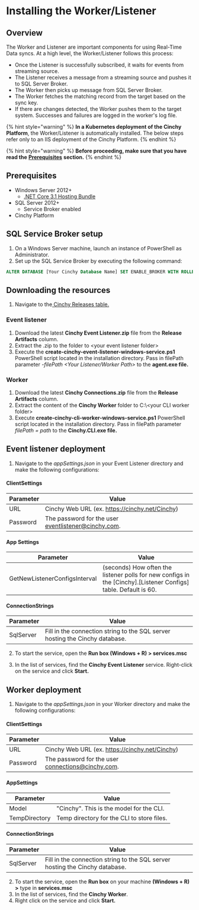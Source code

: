 # Installing the Worker/Listener

## Overview

The Worker and Listener are important components for using Real-Time Data syncs. At a high level, the Worker/Listener follows this process:

- Once the Listener is successfully subscribed, it waits for events from streaming source.
- The Listener receives a message from a streaming source and pushes it to SQL Server Broker.
- The Worker then picks up message from SQL Server Broker.
- The Worker fetches the matching record from the target based on the sync key.
- If there are changes detected, the Worker pushes them to the target system. Successes and failures are logged in the worker's log file.

{% hint style="warning" %}
**In a Kubernetes deployment of the Cinchy Platform**, the Worker/Listener is automatically installed. The below steps refer only to an IIS deployment of the Cinchy Platform.
{% endhint %}

{% hint style="warning" %}
**Before proceeding, make sure that you have read the** [**Prerequisites**](broken-reference) **section.**
{% endhint %}

## Prerequisites

- Windows Server 2012+
  - [.NET Core 3.1 Hosting Bundle](https://dotnet.microsoft.com/download/dotnet-core/2.1)
- SQL Server 2012+
  - Service Broker enabled
- Cinchy Platform

## SQL Service Broker setup

1. On a Windows Server machine, launch an instance of PowerShell as Administrator.
2. Set up the SQL Service Broker by executing the following command:

```sql
ALTER DATABASE [Your Cinchy Database Name] SET ENABLE_BROKER WITH ROLLBACK IMMEDIATE;
```

## Downloading the resources

1. Navigate to the[ Cinchy Releases table.](https://cinchy.net/Tables/1477?rowHeight=Expanded)

### Event listener

1. Download the latest **Cinchy Event Listener.zip** file from the **Release Artifacts** column.
2. Extract the .zip to the folder to \<your event listener folder>
3. Execute the **create-cinchy-event-listener-windows-service.ps1** PowerShell script located in the installation directory. Pass in filePath parameter _-filePath \<Your Listener/Worker Path>_ to the **agent.exe file.**

### Worker

1. Download the latest **Cinchy Connections.zip** file from the **Release Artifacts** column.
2. Extract the content of the **Cinchy Worker** folder to C:\\\<your CLI worker folder>
3. Execute **create-cinchy-cli-worker-windows-service.ps1** PowerShell script located in the installation directory. Pass in filePath parameter _filePath = path_ to the **Cinchy.CLI.exe file.**

## Event listener deployment

1. Navigate to the _appSettings.json_ in your Event Listener directory and make the following configurations:

#### ClientSettings

| Parameter | Value                                               |
| --------- | --------------------------------------------------- |
| URL       | Cinchy Web URL (ex. https://cinchy.net/Cinchy)      |
| Password  | The password for the user eventlistener@cinchy.com. |

#### App Settings

| Parameter                     | Value                                                                                                             |
| ----------------------------- | ----------------------------------------------------------------------------------------------------------------- |
| GetNewListenerConfigsInterval | (seconds) How often the listener polls for new configs in the \[Cinchy].\[Listener Configs] table. Default is 60. |

#### ConnectionStrings

| Parameter | Value                                                                        |
| --------- | ---------------------------------------------------------------------------- |
| SqlServer | Fill in the connection string to the SQL server hosting the Cinchy database. |

2. To start the service, open the **Run box (Windows + R) > services.msc**

3. In the list of services, find the **Cinchy Event Listener** service. Right-click on the service and click **Start.**

## Worker deployment

1. Navigate to the _appSettings.json_ in your Worker directory and make the following configurations:

#### ClientSettings

| Parameter | Value                                             |
| --------- | ------------------------------------------------- |
| URL       | Cinchy Web URL (ex. https://cinchy.net/Cinchy)    |
| Password  | The password for the user connections@cinchy.com. |

#### AppSettings

| Parameter     | Value                                      |
| ------------- | ------------------------------------------ |
| Model         | "Cinchy". This is the model for the CLI.   |
| TempDirectory | Temp directory for the CLI to store files. |

#### ConnectionStrings

| Parameter | Value                                                                        |
| --------- | ---------------------------------------------------------------------------- |
| SqlServer | Fill in the connection string to the SQL server hosting the Cinchy database. |

2. To start the service, open the **Run box** on your machine **(Windows + R) >** type in **services.msc**
3. In the list of services, find the **Cinchy Worker**.&#x20;
4. Right click on the service and click **Start.**
